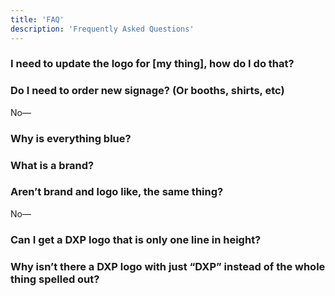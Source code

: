 ```yaml
---
title: 'FAQ'
description: 'Frequently Asked Questions'
---
```


### I need to update the logo for [my thing], how do I do that?

### Do I need to order new signage? (Or booths, shirts, etc)

No—

### Why is everything blue?

### What is a brand?

### Aren’t brand and logo like, the same thing?

No—

### Can I get a DXP logo that is only one line in height?

### Why isn’t there a DXP logo with just “DXP” instead of the whole thing spelled out?
